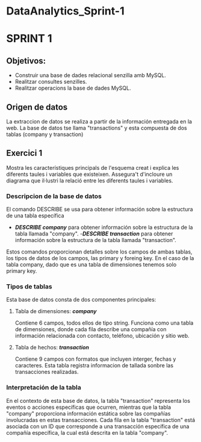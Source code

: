 # DataAnalytics_Sprint-1
# SPRINT 1 
## Objetivos: 
- Construir una base de dades relacional senzilla amb MySQL.
- Realitzar consultes senzilles.
- Realitzar operacions la base de dades MySQL.
## Origen de datos

La extraccion de datos se realiza a partir de la información entregada en la web. La base de datos tse llama "transactions" y esta compuesta de dos tablas (company y transaction)

## Exercici 1
Mostra les característiques principals de l'esquema creat i explica les diferents taules i variables que existeixen. Assegura't d'incloure un diagrama que il·lustri la relació entre les diferents taules i variables.

### Descripcion de la base de datos
   El comando DESCRIBE se usa para obtener información sobre la estructura de una tabla específica
   - _**DESCRIBE company**_ para obtener información sobre la estructura de la tabla llamada "company".
   -_**DESCRIBE transaction**_ para obtener información sobre la estructura de la tabla llamada "transaction".
   
   Estos comandos proporcionan detalles sobre los campos de ambas tablas, los tipos de datos de los campos, las primary y foreing key. En el caso de la tabla company, dado que es una tabla de    dimensiones tenemos solo primary key. 
### Tipos de tablas
   Esta base de datos consta de dos componentes principales:
   1. Tabla de dimensiones: _**company**_
      
      Contiene 6 campos, todos ellos de tipo string.
      Funciona como una tabla de dimensiones, donde cada fila describe una compañía con información relacionada con contacto, teléfono, ubicación y sitio web.
   
   3. Tabla de hechos: _**transaction**_
   
      Contiene 9 campos con formatos que incluyen interger, fechas y caracteres. Esta tabla registra informacion de tallada sonbre las transacciones realizadas.
### Interpretación de la tabla
   En el contexto de esta base de datos, la tabla "transaction" representa los eventos o acciones específicas que ocurren, mientras que la tabla "company" proporciona información estática        sobre las compañías involucradas en estas transacciones. 
   Cada fila en la tabla "transaction" está asociada con un ID que corresponde a una transacción específica de una compañía específica, la cual está descrita en la tabla "company".




